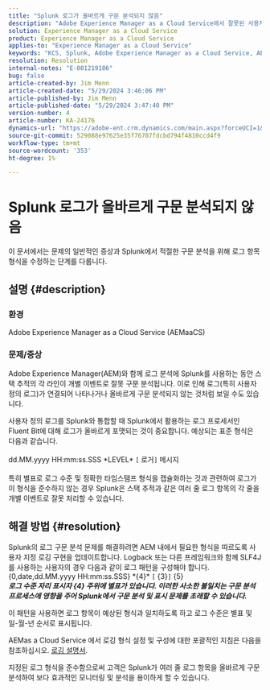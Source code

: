 ```yaml
---
title: "Splunk 로그가 올바르게 구문 분석되지 않음"
description: "Adobe Experience Manager as a Cloud Service에서 잘못된 사용자 정의 로그 형식 없이 Splunk 로그를 올바르게 구문 분석하는 방법에 대해 알아봅니다."
solution: Experience Manager as a Cloud Service
product: Experience Manager as a Cloud Service
applies-to: "Experience Manager as a Cloud Service"
keywords: "KCS, Splunk, Adobe Experience Manager as a Cloud Service, AEMaaCS, 로그 구문 분석, 다중 라인 로그, Fluent Bit, 로그 형식, 스택 추적, 로그 구성"
resolution: Resolution
internal-notes: "E-001219186"
bug: false
article-created-by: Jim Menn
article-created-date: "5/29/2024 3:46:06 PM"
article-published-by: Jim Menn
article-published-date: "5/29/2024 3:47:40 PM"
version-number: 4
article-number: KA-24176
dynamics-url: "https://adobe-ent.crm.dynamics.com/main.aspx?forceUCI=1&pagetype=entityrecord&etn=knowledgearticle&id=b87d6c8d-d21d-ef11-840b-6045bd006268"
source-git-commit: 529088e97625e35f76707fdcbd794f4810ccd4f9
workflow-type: tm+mt
source-wordcount: '353'
ht-degree: 1%

---
```


# Splunk 로그가 올바르게 구문 분석되지 않음


이 문서에서는 문제의 일반적인 증상과 Splunk에서 적절한 구문 분석을 위해 로그 항목 형식을 수정하는 단계를 다룹니다.

## 설명 {#description}


### <b>환경</b>

Adobe Experience Manager as a Cloud Service (AEMaaCS)



### <b>문제/증상</b>

Adobe Experience Manager(AEM)와 함께 로그 분석에 Splunk를 사용하는 동안 스택 추적의 각 라인이 개별 이벤트로 잘못 구문 분석됩니다. 이로 인해 로그(특히 사용자 정의 로그)가 연결되어 나타나거나 올바르게 구문 분석되지 않는 것처럼 보일 수도 있습니다.

사용자 정의 로그를 Splunk와 통합할 때 Splunk에서 활용하는 로그 프로세서인 Fluent Bit에 대해 로그가 올바르게 포맷되는 것이 중요합니다. 예상되는 표준 형식은 다음과 같습니다.
<br><br>dd.MM.yyyy HH:mm:ss.SSS \*LEVEL\* `[` 로거`]`  메시지<br><br>
특히 별표로 로그 수준 및 정확한 타임스탬프 형식을 캡슐화하는 것과 관련하여 로그가 이 형식을 준수하지 않는 경우 Splunk은 스택 추적과 같은 여러 줄 로그 항목의 각 줄을 개별 이벤트로 잘못 처리할 수 있습니다.


## 해결 방법 {#resolution}


Splunk의 로그 구문 분석 문제를 해결하려면 AEM 내에서 필요한 형식을 따르도록 사용자 지정 로깅 구현을 업데이트합니다. Logback 또는 다른 프레임워크와 함께 SLF4J를 사용하는 사용자의 경우 다음과 같이 로그 패턴을 구성해야 합니다.
<br>{0,date,dd.MM.yyyy HH:mm:ss.SSS} \*{4}\* `[` {3}`]`  {5}<br>
<b>*로그 수준 자리 표시자 {4} 주위에 별표가 있습니다. 이러한 사소한 불일치는 구문 분석 프로세스에 영향을 주어 Splunk에서 구문 분석 및 표시 문제를 초래할 수 있습니다.</b>*

이 패턴을 사용하면 로그 항목이 예상된 형식과 일치하도록 하고 로그 수준은 별표 및 일-월-년 순서로 표시됩니다.

AEMas a Cloud Service 에서 로깅 형식 설정 및 구성에 대한 포괄적인 지침은 다음을 참조하십시오. [로깅 설명서](https://experienceleague.adobe.com/docs/experience-manager-cloud-service/content/implementing/developing/logging.html?lang=en).

지정된 로그 형식을 준수함으로써 고객은 Splunk가 여러 줄 로그 항목을 올바르게 구문 분석하여 보다 효과적인 모니터링 및 분석을 용이하게 할 수 있습니다.
